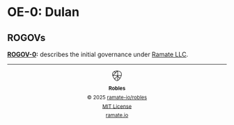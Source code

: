 # OE-0: Dulan

## ROGOVs
**[ROGOV-0](/rogov/roera-000-000-000-dulan/rogov-000-000-000/README.md):** describes the initial governance under [Ramate LLC](https://www.ramate.io).

<!--ROBLES FOOTER: DO NOT REMOVE THIS LINE-->
---

<div align="center">
  <picture>
    <source srcset="/assets/robles-inverted-transparent.png" media="(prefers-color-scheme: dark)">
    <img height="24" src="/assets/robles-transparent.png" alt="Robles"/>
  </picture>
  <br/>
  <sub>
    <b>Robles</b>
    <br/>
    &copy; 2025 <a href="https://github.com/ramate-io/robles">ramate-io/robles</a>
    <br/>
    <a href="https://github.com/ramate-io/robles/blob/main/LICENSE">MIT License</a>
    <br/>
    <a href="https://www.ramate.io">ramate.io</a>
  </sub>
</div>
